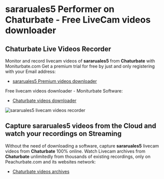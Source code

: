 # sararuales5 Performer on Chaturbate - Free LiveCam videos downloader

## Chaturbate Live Videos Recorder

Monitor and record livecam videos of **sararuales5** from **Chaturbate** with Moniturbate.com
Get a premium trial for free by just and only registering with your Email address:
* [sararuales5 Premium videos downloader](https://moniturbate.com/request-demo-licence-key.html)

Free livecam videos downloader - Moniturbate Software:
* [Chaturbate videos downloader](https://moniturbate.com/moniturbate-download-software.html)

![sararuales5 livecam videos recorder](https://peachurnet.com/templates/moniturbate-software.png)


## Capture sararuales5 videos from the Cloud and watch your recordings on Streaming

Without the need of downloading a software, capture **sararuales5** livecam videos from **Chaturbate** 100% online.
Watch Livecam archives from **Chaturbate** unlimitedly from thousands of existing recordings, only on Peachurbate.com and its websites network:
* [Chaturbate videos archives](https://peachurnet.com/)